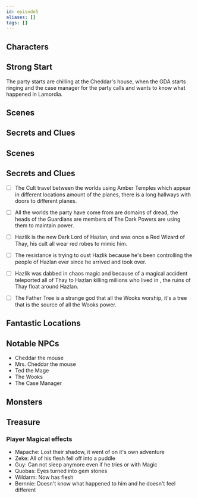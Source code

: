 ```yaml
---
id: episode5
aliases: []
tags: []
---
```


## Characters

## Strong Start

The party starts are chilling at the Cheddar's house, when the GDA starts ringing and the case manager for the party calls and wants to know what happened in Lamordia. 

## Scenes


## Secrets and Clues




## Scenes



## Secrets and Clues


- [ ] The Cult travel between the worlds using Amber Temples which appear in different locations amount of the planes, there is a long hallways with doors to different planes.

- [ ] All the worlds the party have come from are domains of dread, the heads of the Guardians are members of The Dark Powers are using them to maintain power. 

- [ ] Hazlik is the new Dark Lord of Hazlan, and was once a Red Wizard of Thay, his cult all wear red robes to mimic him.

- [ ] The resistance is trying to oust Hazlik because he's been controlling the people of Hazlan ever since he arrived and took over.

-  [ ] Hazlik was dabbed in chaos magic and because of a magical accident teleported all of Thay to Hazlan killing millions who lived in , the ruins of Thay float around Hazlan.

- [ ] The Father Tree is a strange god that all the Wooks worship, it's a tree that is the source of all the Wooks power.




## Fantastic Locations

## Notable NPCs

- Cheddar the mouse
- Mrs. Cheddar the mouse
- Ted the Mage
- The Wooks
- The Case Manager

## Monsters


## Treasure


### Player Magical effects

- Mapache: Lost their shadow, it went of on it's own adventure
- Zeke: All of his flesh fell off into a puddle
- Guy: Can not sleep anymore even if he tries or with Magic
- Quobas: Eyes turned into gem stones
- Wildarm: Now has flesh
- Bernnie: Doesn't know what happened to him and he doesn't feel different
